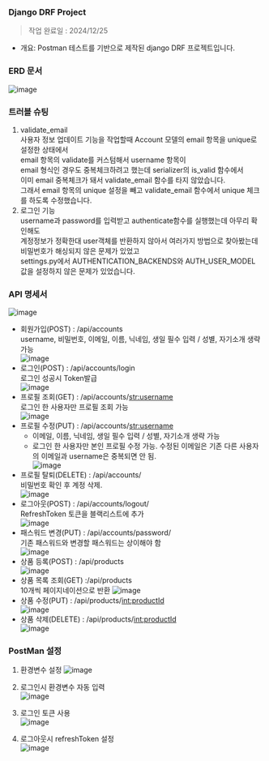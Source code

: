 ### Django DRF Project
> 작업 완료일 : 2024/12/25
- 개요: Postman 테스트를 기반으로 제작된 django DRF 프로젝트입니다.
  
### ERD 문서  
![image](https://github.com/user-attachments/assets/2fa3a24a-5fed-4d79-8257-748856530c79)
  
### 트러블 슈팅  
1. validate_email  
    사용자 정보 업데이트 기능을 작업할때
    Account 모델의 email 항목을 unique로 설정한 상태에서  
    email 항목의 validate를 커스텀해서 username 항목이  
    email 형식인 경우도 중복체크하려고 했는데 serializer의 is_valid 함수에서  
    이미 email 중복체크가 돼서 validate_email 함수를 타지 않았습니다.  
    그래서 email 항목의 unique 설정을 빼고 validate_email 함수에서 unique 체크를 하도록 수정했습니다.  
2. 로그인 기능  
    username과 password를 입력받고 authenticate함수를 실행했는데 아무리 확인해도  
    계정정보가 정확한대 user객체를 반환하지 않아서 여러가지 방법으로 찾아봤는데  
    비밀번호가 해싱되지 않은 문제가 있었고  
    settings.py에서 AUTHENTICATION_BACKENDS와 AUTH_USER_MODEL 값을 설정하지 않은 문제가 있었습니다.
  
### API 명세서  
![image](https://github.com/user-attachments/assets/12f563bc-d04b-4f27-a212-ee4a9c49526f)

- 회원가입(POST) : /api/accounts  
    username, 비밀번호, 이메일, 이름, 닉네임, 생일 필수 입력 / 성별, 자기소개 생략 가능  
    ![image](https://github.com/user-attachments/assets/f8dd394a-a770-4320-80b9-312ced5346a1)  
- 로그인(POST) : /api/accounts/login  
    로그인 성공시 Token발급  
    ![image](https://github.com/user-attachments/assets/90711a19-909e-4276-a9c0-94b6f88481be)  
- 프로필 조회(GET) : /api/accounts/<str:username>  
    로그인 한 사용자만 프로필 조회 가능  
    ![image](https://github.com/user-attachments/assets/6598a874-96d6-40bf-a636-c51b524801f4)  
- 프로필 수정(PUT) : /api/accounts/<str:username>  
    - 이메일, 이름, 닉네임, 생일 필수 입력 / 성별, 자기소개 생략 가능  
    - 로그인 한 사용자만 본인 프로필 수정 가능. 수정된 이메일은 기존 다른 사용자의 이메일과 username은 중복되면 안 됨.  
    ![image](https://github.com/user-attachments/assets/5dbdff4c-3a2e-4525-ae11-0d038cb32cff)  
- 프로필 탈퇴(DELETE) : /api/accounts/  
    비밀번호 확인 후 계정 삭제.  
    ![image](https://github.com/user-attachments/assets/c6eb9a6d-d9f9-41ae-ab88-8cb6dd89c556)  
- 로그아웃(POST) : /api/accounts/logout/  
    RefreshToken 토큰을 블랙리스트에 추가  
    ![image](https://github.com/user-attachments/assets/3cfb3249-fa4c-4c04-8a71-c93172112308)  
- 패스워드 변경(PUT) : /api/accounts/password/  
    기존 패스워드와 변경할 패스워드는 상이해야 함  
    ![image](https://github.com/user-attachments/assets/25aec8f0-9980-4bd8-b525-3da17dbcb7f2)  
- 상품 등록(POST) : /api/products  
    ![image](https://github.com/user-attachments/assets/f118c4f6-8b54-4df8-a847-3ba81da62e90)
- 상품 목록 조회(GET) :/api/products  
    10개씩 페이지네이션으로 반환
    ![image](https://github.com/user-attachments/assets/07286eb5-8892-4205-bc58-79bb4618a6d1)  
- 상품 수정(PUT) : /api/products/<int:productId>  
    ![image](https://github.com/user-attachments/assets/0782e6cf-3e87-4f05-81da-1dd2bf94ee49)
- 상품 삭제(DELETE) : /api/products/<int:productId>  
    ![image](https://github.com/user-attachments/assets/1317f6e9-3115-4d20-a542-526e5737d089)



### PostMan 설정
1. 환경변수 설정
    ![image](https://github.com/user-attachments/assets/d46264a4-05fe-46ac-a0bb-132f0bc92cf2)

2. 로그인시 환경변수 자동 입력  
   ![image](https://github.com/user-attachments/assets/b123f1ce-a320-4da9-8728-0795e4252f77)

3. 로그인 토큰 사용  
   ![image](https://github.com/user-attachments/assets/f9c97395-00fa-44b4-96a3-9a55ae5b2aa0)

5. 로그아웃시 refreshToken 설정  
   ![image](https://github.com/user-attachments/assets/f5d26518-7c47-4535-8156-39ac8ee8755e)



